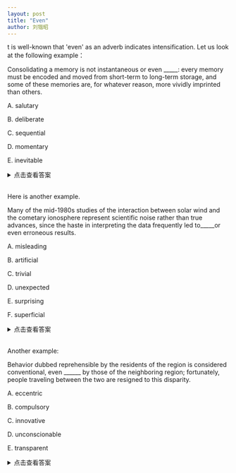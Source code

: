 ```yaml
---
layout: post
title: "Even"
author: 刘锴昭
---
```


t is well-known that 'even' as an adverb indicates intensification. Let us look at the following example：

Consolidating a memory is not instantaneous or even _____: every memory must be encoded and moved from short-term to long-term storage, and some of these memories are, for whatever reason, more vividly imprinted than others.

A. salutary

B. deliberate

C. sequential

D. momentary

E. inevitable






<details>
<summary>
点击查看答案 
</summary>

The answer is E. Both D and E are OK if we consider to strengthen 'instantaneous' for the appearance of 'even'. However, the last part of this sentence tells us not all memories are vividly imprinted, in other words, are consolidated. Therefore, consolidating a memory is not inevitable.

</details>






\
Here is another example.



Many of the mid-1980s studies of the interaction between solar wind and the cometary ionosphere represent scientific noise rather than true advances, since the haste in interpreting the data frequently led to_____or even erroneous results. 

A. misleading

B. artificial 

C. trivial 

D. unexpected 

E. surprising

F. superficial




<details>
<summary>
点击查看答案 
</summary>

We should weaken 'erroneous'. 'Misleading' is almost identical to erroneous, and 'artifical' also indicates erroneous. So the answer is CF, which significantly weakens 'erroneous'.


</details>


\
Another example:



Behavior dubbed reprehensible by the residents of the region is considered conventional, even ______ by those of the neighboring region; fortunately, people traveling between the two are resigned to this disparity.

A. eccentric

B. compulsory

C. innovative

D. unconscionable

E. transparent



<details>
<summary>
点击查看答案 
</summary>


'Even' indicates the answer should strengthen 'conventional', that is, the behavior is traditional. So the answer is B.
Who thought it reprehensible? The residents of the region. Who thought it conventional, even compulsory? The residents of the neighboring region. Therefore there is a disparity.
</details>




